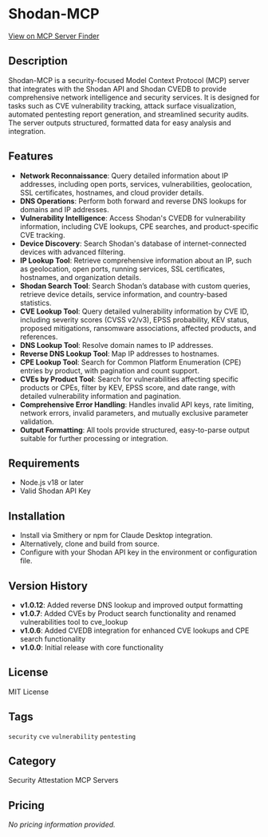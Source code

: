 # Shodan-MCP

[View on MCP Server Finder](https://www.mcpserverfinder.com/servers/burtthecoder/mcp-shodan)

## Description
Shodan-MCP is a security-focused Model Context Protocol (MCP) server that integrates with the Shodan API and Shodan CVEDB to provide comprehensive network intelligence and security services. It is designed for tasks such as CVE vulnerability tracking, attack surface visualization, automated pentesting report generation, and streamlined security audits. The server outputs structured, formatted data for easy analysis and integration.

## Features
- **Network Reconnaissance**: Query detailed information about IP addresses, including open ports, services, vulnerabilities, geolocation, SSL certificates, hostnames, and cloud provider details.
- **DNS Operations**: Perform both forward and reverse DNS lookups for domains and IP addresses.
- **Vulnerability Intelligence**: Access Shodan's CVEDB for vulnerability information, including CVE lookups, CPE searches, and product-specific CVE tracking.
- **Device Discovery**: Search Shodan's database of internet-connected devices with advanced filtering.
- **IP Lookup Tool**: Retrieve comprehensive information about an IP, such as geolocation, open ports, running services, SSL certificates, hostnames, and organization details.
- **Shodan Search Tool**: Search Shodan’s database with custom queries, retrieve device details, service information, and country-based statistics.
- **CVE Lookup Tool**: Query detailed vulnerability information by CVE ID, including severity scores (CVSS v2/v3), EPSS probability, KEV status, proposed mitigations, ransomware associations, affected products, and references.
- **DNS Lookup Tool**: Resolve domain names to IP addresses.
- **Reverse DNS Lookup Tool**: Map IP addresses to hostnames.
- **CPE Lookup Tool**: Search for Common Platform Enumeration (CPE) entries by product, with pagination and count support.
- **CVEs by Product Tool**: Search for vulnerabilities affecting specific products or CPEs, filter by KEV, EPSS score, and date range, with detailed vulnerability information and pagination.
- **Comprehensive Error Handling**: Handles invalid API keys, rate limiting, network errors, invalid parameters, and mutually exclusive parameter validation.
- **Output Formatting**: All tools provide structured, easy-to-parse output suitable for further processing or integration.

## Requirements
- Node.js v18 or later
- Valid Shodan API Key

## Installation
- Install via Smithery or npm for Claude Desktop integration.
- Alternatively, clone and build from source.
- Configure with your Shodan API key in the environment or configuration file.

## Version History
- **v1.0.12**: Added reverse DNS lookup and improved output formatting
- **v1.0.7**: Added CVEs by Product search functionality and renamed vulnerabilities tool to cve_lookup
- **v1.0.6**: Added CVEDB integration for enhanced CVE lookups and CPE search functionality
- **v1.0.0**: Initial release with core functionality

## License
MIT License

## Tags
`security` `cve` `vulnerability` `pentesting`

## Category
Security Attestation MCP Servers

## Pricing
_No pricing information provided._
